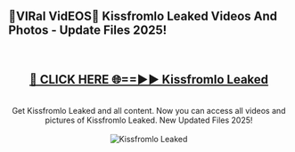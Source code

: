 <h2>🔴VIRal VidEOS🔴 Kissfromlo Leaked Videos And Photos - Update Files 2025!</h2>
<br>
<div align="center">
<h2><a href="https://virallinks.top/odZfE0" rel="nofollow">🔴 CLICK HERE 🌐==►► Kissfromlo Leaked</a></h2>
<br>
Get Kissfromlo Leaked and all content. Now you can access all videos and pictures of Kissfromlo Leaked. New Updated Files 2025!
<br>
<br>
<a href="https://virallinks.top/odZfE0" rel="nofollow" data-target="animated-image.originalLink"><img src="https://i.imgur.com/dJHk4Zq.gif)" alt="Kissfromlo Leaked" style="max-width: 100%; display: inline-block;" data-target="animated-image.originalImage"></a>
</div>
<br>
